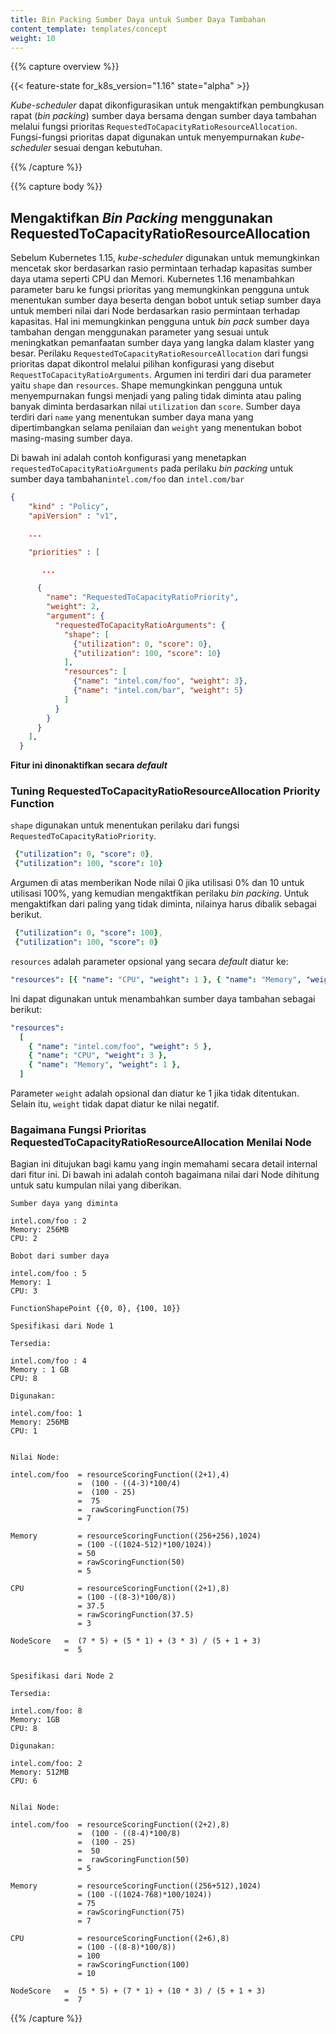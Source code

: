 ```yaml
---
title: Bin Packing Sumber Daya untuk Sumber Daya Tambahan
content_template: templates/concept
weight: 10
---
```


{{% capture overview %}}

{{< feature-state for_k8s_version="1.16" state="alpha" >}}

_Kube-scheduler_ dapat dikonfigurasikan untuk mengaktifkan pembungkusan rapat
(_bin packing_) sumber daya bersama dengan sumber daya tambahan melalui fungsi
prioritas `RequestedToCapacityRatioResourceAllocation`. Fungsi-fungsi prioritas
dapat digunakan untuk menyempurnakan _kube-scheduler_ sesuai dengan kebutuhan.

{{% /capture %}}

{{% capture body %}}

## Mengaktifkan _Bin Packing_ menggunakan RequestedToCapacityRatioResourceAllocation

Sebelum Kubernetes 1.15, _kube-scheduler_ digunakan untuk memungkinkan mencetak
skor berdasarkan rasio permintaan terhadap kapasitas sumber daya utama seperti
CPU dan Memori. Kubernetes 1.16 menambahkan parameter baru ke fungsi prioritas
yang memungkinkan pengguna untuk menentukan sumber daya beserta dengan bobot
untuk setiap sumber daya untuk memberi nilai dari Node berdasarkan rasio
permintaan terhadap kapasitas. Hal ini memungkinkan pengguna untuk _bin pack_
sumber daya tambahan dengan menggunakan parameter yang sesuai untuk meningkatkan
pemanfaatan sumber daya yang langka dalam klaster yang besar. Perilaku
`RequestedToCapacityRatioResourceAllocation` dari fungsi prioritas dapat
dikontrol melalui pilihan konfigurasi yang disebut
`RequestToCapacityRatioArguments`. Argumen ini terdiri dari dua parameter yaitu
`shape` dan `resources`. Shape memungkinkan pengguna untuk menyempurnakan fungsi
menjadi yang paling tidak diminta atau paling banyak diminta berdasarkan nilai
`utilization` dan `score`. Sumber daya terdiri dari `name` yang menentukan
sumber daya mana yang dipertimbangkan selama penilaian dan `weight` yang
menentukan bobot masing-masing sumber daya.

Di bawah ini adalah contoh konfigurasi yang menetapkan
`requestedToCapacityRatioArguments` pada perilaku _bin packing_ untuk sumber
daya tambahan`intel.com/foo` dan `intel.com/bar`

```json
{
    "kind" : "Policy",
    "apiVersion" : "v1",

    ...

    "priorities" : [

       ...

      {
        "name": "RequestedToCapacityRatioPriority",
        "weight": 2,
        "argument": {
          "requestedToCapacityRatioArguments": {
            "shape": [
              {"utilization": 0, "score": 0},
              {"utilization": 100, "score": 10}
            ],
            "resources": [
              {"name": "intel.com/foo", "weight": 3},
              {"name": "intel.com/bar", "weight": 5}
            ]
          }
        }
      }
    ],
  }
```

**Fitur ini dinonaktifkan secara _default_**

### Tuning RequestedToCapacityRatioResourceAllocation Priority Function

`shape` digunakan untuk menentukan perilaku dari fungsi
`RequestedToCapacityRatioPriority`.

```yaml
 {"utilization": 0, "score": 0},
 {"utilization": 100, "score": 10}
```

Argumen di atas memberikan Node nilai 0 jika utilisasi 0% dan 10 untuk utilisasi
100%, yang kemudian mengaktfikan perilaku _bin packing_. Untuk mengaktifkan dari
paling yang tidak diminta, nilainya harus dibalik sebagai berikut.

```yaml
 {"utilization": 0, "score": 100},
 {"utilization": 100, "score": 0}
```

`resources` adalah parameter opsional yang secara _default_ diatur ke:

```yaml
"resources": [{ "name": "CPU", "weight": 1 }, { "name": "Memory", "weight": 1 }]
```

Ini dapat digunakan untuk menambahkan sumber daya tambahan sebagai berikut:

```yaml
"resources":
  [
    { "name": "intel.com/foo", "weight": 5 },
    { "name": "CPU", "weight": 3 },
    { "name": "Memory", "weight": 1 },
  ]
```

Parameter `weight` adalah opsional dan diatur ke 1 jika tidak ditentukan. Selain
itu, `weight` tidak dapat diatur ke nilai negatif.

### Bagaimana Fungsi Prioritas RequestedToCapacityRatioResourceAllocation Menilai Node

Bagian ini ditujukan bagi kamu yang ingin memahami secara detail internal dari
fitur ini. Di bawah ini adalah contoh bagaimana nilai dari Node dihitung untuk
satu kumpulan nilai yang diberikan.

```
Sumber daya yang diminta

intel.com/foo : 2
Memory: 256MB
CPU: 2

Bobot dari sumber daya

intel.com/foo : 5
Memory: 1
CPU: 3

FunctionShapePoint {{0, 0}, {100, 10}}

Spesifikasi dari Node 1

Tersedia:

intel.com/foo : 4
Memory : 1 GB
CPU: 8

Digunakan:

intel.com/foo: 1
Memory: 256MB
CPU: 1


Nilai Node:

intel.com/foo  = resourceScoringFunction((2+1),4)
               =  (100 - ((4-3)*100/4)
               =  (100 - 25)
               =  75
               =  rawScoringFunction(75)
               = 7

Memory         = resourceScoringFunction((256+256),1024)
               = (100 -((1024-512)*100/1024))
               = 50
               = rawScoringFunction(50)
               = 5

CPU            = resourceScoringFunction((2+1),8)
               = (100 -((8-3)*100/8))
               = 37.5
               = rawScoringFunction(37.5)
               = 3

NodeScore   =  (7 * 5) + (5 * 1) + (3 * 3) / (5 + 1 + 3)
            =  5


Spesifikasi dari Node 2

Tersedia:

intel.com/foo: 8
Memory: 1GB
CPU: 8

Digunakan:

intel.com/foo: 2
Memory: 512MB
CPU: 6


Nilai Node:

intel.com/foo  = resourceScoringFunction((2+2),8)
               =  (100 - ((8-4)*100/8)
               =  (100 - 25)
               =  50
               =  rawScoringFunction(50)
               = 5

Memory         = resourceScoringFunction((256+512),1024)
               = (100 -((1024-768)*100/1024))
               = 75
               = rawScoringFunction(75)
               = 7

CPU            = resourceScoringFunction((2+6),8)
               = (100 -((8-8)*100/8))
               = 100
               = rawScoringFunction(100)
               = 10

NodeScore   =  (5 * 5) + (7 * 1) + (10 * 3) / (5 + 1 + 3)
            =  7

```

{{% /capture %}}
